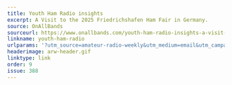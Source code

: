 ```yaml
---
title: Youth Ham Radio insights
excerpt: A Visit to the 2025 Friedrichshafen Ham Fair in Germany.
source: OnAllBands
sourceurl: https://www.onallbands.com/youth-ham-radio-insights-a-visit-to-the-2025-friedrichshafen-ham-fair-in-germany/
linkname: youth-ham-radio
urlparams: '?utm_source=amateur-radio-weekly&utm_medium=email&utm_campaign=newsletter'
headerimage: arw-header.gif
linktype: link
order: 9
issue: 388
---
```

